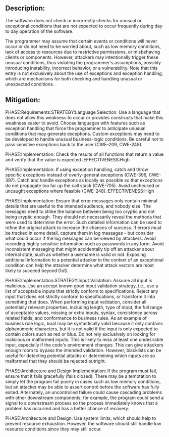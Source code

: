 ## Description:

The software does not check or incorrectly checks for unusual or exceptional conditions that are not expected to occur frequently during day to day operation of the software.

The programmer may assume that certain events or conditions will never occur or do not need to be worried about, such as low memory conditions, lack of access to resources due to restrictive permissions, or misbehaving clients or components. However, attackers may intentionally trigger these unusual conditions, thus violating the programmer's assumptions, possibly introducing instability, incorrect behavior, or a vulnerability. Note that this entry is not exclusively about the use of exceptions and exception handling, which are mechanisms for both checking and handling unusual or unexpected conditions.

## Mitigation:


PHASE:Requirements:STRATEGY:Language Selection:
Use a language that does not allow this weakness to occur or provides constructs that make this weakness easier to avoid. Choose languages with features such as exception handling that force the programmer to anticipate unusual conditions that may generate exceptions. Custom exceptions may need to be developed to handle unusual business-logic conditions. Be careful not to pass sensitive exceptions back to the user (CWE-209, CWE-248).

PHASE:Implementation:
Check the results of all functions that return a value and verify that the value is expected.:EFFECTIVENESS:High

PHASE:Implementation:
If using exception handling, catch and throw specific exceptions instead of overly-general exceptions (CWE-396, CWE-397). Catch and handle exceptions as locally as possible so that exceptions do not propagate too far up the call stack (CWE-705). Avoid unchecked or uncaught exceptions where feasible (CWE-248).:EFFECTIVENESS:High

PHASE:Implementation:
Ensure that error messages only contain minimal details that are useful to the intended audience, and nobody else. The messages need to strike the balance between being too cryptic and not being cryptic enough. They should not necessarily reveal the methods that were used to determine the error. Such detailed information can be used to refine the original attack to increase the chances of success. If errors must be tracked in some detail, capture them in log messages - but consider what could occur if the log messages can be viewed by attackers. Avoid recording highly sensitive information such as passwords in any form. Avoid inconsistent messaging that might accidentally tip off an attacker about internal state, such as whether a username is valid or not. Exposing additional information to a potential attacker in the context of an exceptional condition can help the attacker determine what attack vectors are most likely to succeed beyond DoS.

PHASE:Implementation:STRATEGY:Input Validation:
Assume all input is malicious. Use an accept known good input validation strategy, i.e., use a list of acceptable inputs that strictly conform to specifications. Reject any input that does not strictly conform to specifications, or transform it into something that does. When performing input validation, consider all potentially relevant properties, including length, type of input, the full range of acceptable values, missing or extra inputs, syntax, consistency across related fields, and conformance to business rules. As an example of business rule logic, boat may be syntactically valid because it only contains alphanumeric characters, but it is not valid if the input is only expected to contain colors such as red or blue. Do not rely exclusively on looking for malicious or malformed inputs. This is likely to miss at least one undesirable input, especially if the code's environment changes. This can give attackers enough room to bypass the intended validation. However, blacklists can be useful for detecting potential attacks or determining which inputs are so malformed that they should be rejected outright.

PHASE:Architecture and Design Implementation:
If the program must fail, ensure that it fails gracefully (fails closed). There may be a temptation to simply let the program fail poorly in cases such as low memory conditions, but an attacker may be able to assert control before the software has fully exited. Alternately, an uncontrolled failure could cause cascading problems with other downstream components; for example, the program could send a signal to a downstream process so the process immediately knows that a problem has occurred and has a better chance of recovery.

PHASE:Architecture and Design:
Use system limits, which should help to prevent resource exhaustion. However, the software should still handle low resource conditions since they may still occur.

